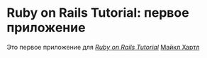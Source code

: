 # Ruby on Rails Tutorial: первое приложение

Это первое приложение для 
[*Ruby on Rails Tutorial*](http://railstutrial.org/)
[Майкл Хартл](http://michaelhartl.com)
